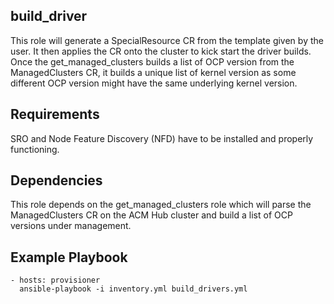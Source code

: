## build_driver

This role will generate a SpecialResource CR from the template given by the
user.  It then applies the CR onto the cluster to kick start the driver builds.
Once the get_managed_clusters builds a list of OCP version from the
ManagedClusters CR, it builds a unique list of kernel version as some different
OCP version might have the same underlying kernel version.

## Requirements

SRO and Node Feature Discovery (NFD) have to be installed and properly functioning.

## Dependencies

This role depends on the get_managed_clusters role which will parse the
ManagedClusters CR on the ACM Hub cluster and build a list of OCP versions
under management.

## Example Playbook

    - hosts: provisioner
      ansible-playbook -i inventory.yml build_drivers.yml
